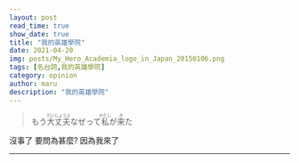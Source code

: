 ```yaml
---
layout: post
read_time: true
show_date: true
title: "我的英雄學院"
date: 2021-04-20
img: posts/My_Hero_Academia_logo_in_Japan_20150106.png
tags: [名台詞,我的英雄學院]
category: opinion
author: maru
description: "我的英雄學院"
---
```

> <div>もう<ruby><rb>大丈夫</rb><rt>だいじょうぶ</rt></ruby>なぜって<ruby><rb>私</rb><rt>わたし</rt></ruby>が<ruby><rb>来</rb><rt>き</rt></ruby>た</div>

沒事了		要問為甚麼?		因為我來了

---